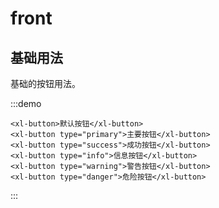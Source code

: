 # front

<!-- <script setup> import backTop from '../../components/back-top.vue' </script> -->

## 基础用法

基础的按钮用法。

:::demo

```vue
<xl-button>默认按钮</xl-button>
<xl-button type="primary">主要按钮</xl-button>
<xl-button type="success">成功按钮</xl-button>
<xl-button type="info">信息按钮</xl-button>
<xl-button type="warning">警告按钮</xl-button>
<xl-button type="danger">危险按钮</xl-button>
```

:::

<back />

